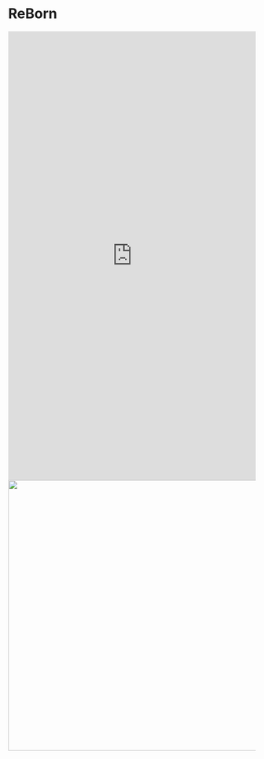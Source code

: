 # ReBorn

<iframe class="imgur-embed" width="100%" height="912" frameborder="0" src="https://i.imgur.com/gfXbJSe.gifv#embed"></iframe>

<img src="https://i.esdrop.com/d/Jy3PwOXzjx.png" width="700" height="550" >
